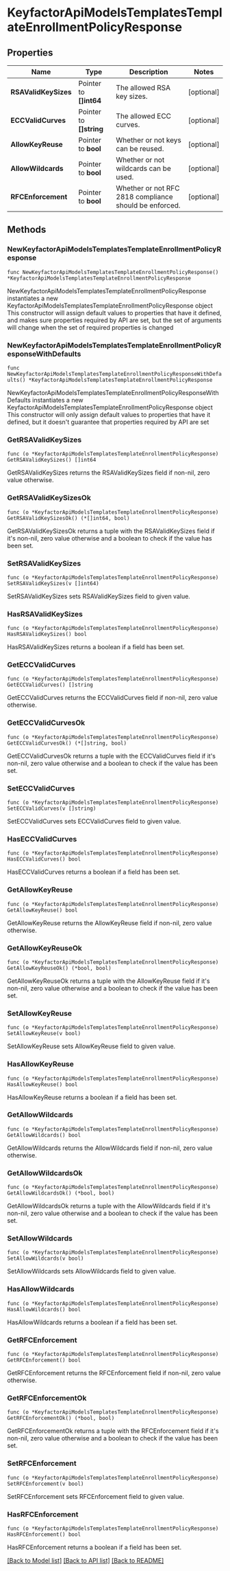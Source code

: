 # KeyfactorApiModelsTemplatesTemplateEnrollmentPolicyResponse

## Properties

Name | Type | Description | Notes
------------ | ------------- | ------------- | -------------
**RSAValidKeySizes** | Pointer to **[]int64** | The allowed RSA key sizes. | [optional] 
**ECCValidCurves** | Pointer to **[]string** | The allowed ECC curves. | [optional] 
**AllowKeyReuse** | Pointer to **bool** | Whether or not keys can be reused. | [optional] 
**AllowWildcards** | Pointer to **bool** | Whether or not wildcards can be used. | [optional] 
**RFCEnforcement** | Pointer to **bool** | Whether or not RFC 2818 compliance should be enforced. | [optional] 

## Methods

### NewKeyfactorApiModelsTemplatesTemplateEnrollmentPolicyResponse

`func NewKeyfactorApiModelsTemplatesTemplateEnrollmentPolicyResponse() *KeyfactorApiModelsTemplatesTemplateEnrollmentPolicyResponse`

NewKeyfactorApiModelsTemplatesTemplateEnrollmentPolicyResponse instantiates a new KeyfactorApiModelsTemplatesTemplateEnrollmentPolicyResponse object
This constructor will assign default values to properties that have it defined,
and makes sure properties required by API are set, but the set of arguments
will change when the set of required properties is changed

### NewKeyfactorApiModelsTemplatesTemplateEnrollmentPolicyResponseWithDefaults

`func NewKeyfactorApiModelsTemplatesTemplateEnrollmentPolicyResponseWithDefaults() *KeyfactorApiModelsTemplatesTemplateEnrollmentPolicyResponse`

NewKeyfactorApiModelsTemplatesTemplateEnrollmentPolicyResponseWithDefaults instantiates a new KeyfactorApiModelsTemplatesTemplateEnrollmentPolicyResponse object
This constructor will only assign default values to properties that have it defined,
but it doesn't guarantee that properties required by API are set

### GetRSAValidKeySizes

`func (o *KeyfactorApiModelsTemplatesTemplateEnrollmentPolicyResponse) GetRSAValidKeySizes() []int64`

GetRSAValidKeySizes returns the RSAValidKeySizes field if non-nil, zero value otherwise.

### GetRSAValidKeySizesOk

`func (o *KeyfactorApiModelsTemplatesTemplateEnrollmentPolicyResponse) GetRSAValidKeySizesOk() (*[]int64, bool)`

GetRSAValidKeySizesOk returns a tuple with the RSAValidKeySizes field if it's non-nil, zero value otherwise
and a boolean to check if the value has been set.

### SetRSAValidKeySizes

`func (o *KeyfactorApiModelsTemplatesTemplateEnrollmentPolicyResponse) SetRSAValidKeySizes(v []int64)`

SetRSAValidKeySizes sets RSAValidKeySizes field to given value.

### HasRSAValidKeySizes

`func (o *KeyfactorApiModelsTemplatesTemplateEnrollmentPolicyResponse) HasRSAValidKeySizes() bool`

HasRSAValidKeySizes returns a boolean if a field has been set.

### GetECCValidCurves

`func (o *KeyfactorApiModelsTemplatesTemplateEnrollmentPolicyResponse) GetECCValidCurves() []string`

GetECCValidCurves returns the ECCValidCurves field if non-nil, zero value otherwise.

### GetECCValidCurvesOk

`func (o *KeyfactorApiModelsTemplatesTemplateEnrollmentPolicyResponse) GetECCValidCurvesOk() (*[]string, bool)`

GetECCValidCurvesOk returns a tuple with the ECCValidCurves field if it's non-nil, zero value otherwise
and a boolean to check if the value has been set.

### SetECCValidCurves

`func (o *KeyfactorApiModelsTemplatesTemplateEnrollmentPolicyResponse) SetECCValidCurves(v []string)`

SetECCValidCurves sets ECCValidCurves field to given value.

### HasECCValidCurves

`func (o *KeyfactorApiModelsTemplatesTemplateEnrollmentPolicyResponse) HasECCValidCurves() bool`

HasECCValidCurves returns a boolean if a field has been set.

### GetAllowKeyReuse

`func (o *KeyfactorApiModelsTemplatesTemplateEnrollmentPolicyResponse) GetAllowKeyReuse() bool`

GetAllowKeyReuse returns the AllowKeyReuse field if non-nil, zero value otherwise.

### GetAllowKeyReuseOk

`func (o *KeyfactorApiModelsTemplatesTemplateEnrollmentPolicyResponse) GetAllowKeyReuseOk() (*bool, bool)`

GetAllowKeyReuseOk returns a tuple with the AllowKeyReuse field if it's non-nil, zero value otherwise
and a boolean to check if the value has been set.

### SetAllowKeyReuse

`func (o *KeyfactorApiModelsTemplatesTemplateEnrollmentPolicyResponse) SetAllowKeyReuse(v bool)`

SetAllowKeyReuse sets AllowKeyReuse field to given value.

### HasAllowKeyReuse

`func (o *KeyfactorApiModelsTemplatesTemplateEnrollmentPolicyResponse) HasAllowKeyReuse() bool`

HasAllowKeyReuse returns a boolean if a field has been set.

### GetAllowWildcards

`func (o *KeyfactorApiModelsTemplatesTemplateEnrollmentPolicyResponse) GetAllowWildcards() bool`

GetAllowWildcards returns the AllowWildcards field if non-nil, zero value otherwise.

### GetAllowWildcardsOk

`func (o *KeyfactorApiModelsTemplatesTemplateEnrollmentPolicyResponse) GetAllowWildcardsOk() (*bool, bool)`

GetAllowWildcardsOk returns a tuple with the AllowWildcards field if it's non-nil, zero value otherwise
and a boolean to check if the value has been set.

### SetAllowWildcards

`func (o *KeyfactorApiModelsTemplatesTemplateEnrollmentPolicyResponse) SetAllowWildcards(v bool)`

SetAllowWildcards sets AllowWildcards field to given value.

### HasAllowWildcards

`func (o *KeyfactorApiModelsTemplatesTemplateEnrollmentPolicyResponse) HasAllowWildcards() bool`

HasAllowWildcards returns a boolean if a field has been set.

### GetRFCEnforcement

`func (o *KeyfactorApiModelsTemplatesTemplateEnrollmentPolicyResponse) GetRFCEnforcement() bool`

GetRFCEnforcement returns the RFCEnforcement field if non-nil, zero value otherwise.

### GetRFCEnforcementOk

`func (o *KeyfactorApiModelsTemplatesTemplateEnrollmentPolicyResponse) GetRFCEnforcementOk() (*bool, bool)`

GetRFCEnforcementOk returns a tuple with the RFCEnforcement field if it's non-nil, zero value otherwise
and a boolean to check if the value has been set.

### SetRFCEnforcement

`func (o *KeyfactorApiModelsTemplatesTemplateEnrollmentPolicyResponse) SetRFCEnforcement(v bool)`

SetRFCEnforcement sets RFCEnforcement field to given value.

### HasRFCEnforcement

`func (o *KeyfactorApiModelsTemplatesTemplateEnrollmentPolicyResponse) HasRFCEnforcement() bool`

HasRFCEnforcement returns a boolean if a field has been set.


[[Back to Model list]](../README.md#documentation-for-models) [[Back to API list]](../README.md#documentation-for-api-endpoints) [[Back to README]](../README.md)



